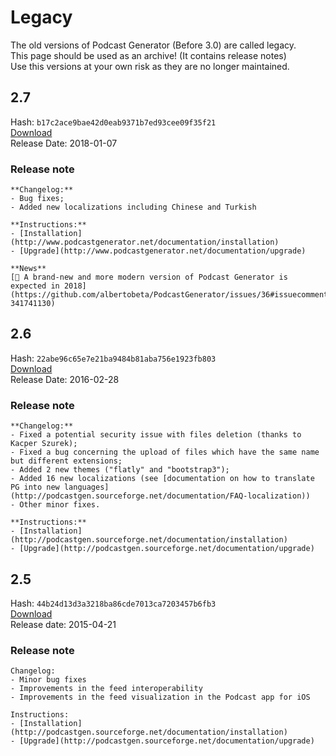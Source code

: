 # Legacy
The old versions of Podcast Generator (Before 3.0) are called legacy.<br>
This page should be used as an archive! (It contains release notes)<br>
Use this versions at your own risk as they are no longer maintained.<br>

## 2.7
Hash: `b17c2ace9bae42d0eab9371b7ed93cee09f35f21`<br>
[Download](https://github.com/albertobeta/PodcastGenerator/archive/b17c2ace9bae42d0eab9371b7ed93cee09f35f21.zip)<br>
Release Date: 2018-01-07<br>
### Release note
```
**Changelog:**
- Bug fixes;
- Added new localizations including Chinese and Turkish

**Instructions:**
- [Installation](http://www.podcastgenerator.net/documentation/installation)
- [Upgrade](http://www.podcastgenerator.net/documentation/upgrade)

**News**
[🚀 A brand-new and more modern version of Podcast Generator is expected in 2018](https://github.com/albertobeta/PodcastGenerator/issues/36#issuecomment-341741130)
```
## 2.6
Hash: `22abe96c65e7e21ba9484b81aba756e1923fb803`<br>
[Download](https://github.com/albertobeta/PodcastGenerator/archive/22abe96c65e7e21ba9484b81aba756e1923fb803.zip)<br>
Release Date: 2016-02-28<br>
### Release note
```
**Changelog:**
- Fixed a potential security issue with files deletion (thanks to Kacper Szurek);
- Fixed a bug concerning the upload of files which have the same name but different extensions;
- Added 2 new themes ("flatly" and "bootstrap3");
- Added 16 new localizations (see [documentation on how to translate PG into new languages](http://podcastgen.sourceforge.net/documentation/FAQ-localization))
- Other minor fixes.

**Instructions:**
- [Installation](http://podcastgen.sourceforge.net/documentation/installation)
- [Upgrade](http://podcastgen.sourceforge.net/documentation/upgrade)
```
## 2.5
Hash: `44b24d13d3a3218ba86cde7013ca7203457b6fb3`<br>
[Download](https://github.com/albertobeta/PodcastGenerator/archive/44b24d13d3a3218ba86cde7013ca7203457b6fb3.zip)<br>
Release date: 2015-04-21<br>
### Release note
```
Changelog:
- Minor bug fixes
- Improvements in the feed interoperability
- Improvements in the feed visualization in the Podcast app for iOS

Instructions: 
- [Installation](http://podcastgen.sourceforge.net/documentation/installation)
- [Upgrade](http://podcastgen.sourceforge.net/documentation/upgrade)
```

